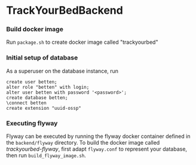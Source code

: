 # TrackYourBedBackend

### Build docker image
Run `package.sh` to create docker image called "trackyourbed"

### Initial setup of database
As a superuser on the database instance, run
```
create user betten;
alter role "betten" with login;
alter user betten with password '<password>';
create database betten;
\connect betten
create extension "uuid-ossp"
```

### Executing flyway
Flyway can be executed by running the flyway docker container defined in the `backend/flyway` directory. To build the docker image called *trackyourbed-flyway*, first
 adapt `flyway.conf` to represent your database, then run `build_flyway_image.sh`.
